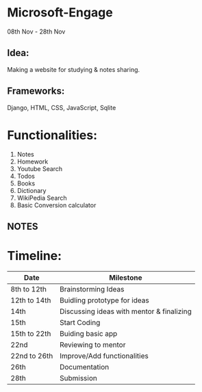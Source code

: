 # Microsoft-Engage

08th Nov - 28th Nov

## Idea: 
Making a website for studying & notes sharing.

## Frameworks: 
Django, HTML, CSS, JavaScript, Sqlite

# Functionalities:
1. Notes
2. Homework
3. Youtube Search
4. Todos
5. Books
6. Dictionary
7. WikiPedia Search
8. Basic Conversion calculator

## NOTES


# Timeline:
| Date  | Milestone |
| ------------- | ------------- |
| 8th to 12th  | Brainstorming Ideas |
| 12th to 14th  | Buidling prototype for ideas |
| 14th  | Discussing ideas with mentor & finalizing |
| 15th | Start Coding |
| 15th to 22th  | Buiding basic app |
| 22nd | Reviewing to mentor |
| 22nd to 26th   | Improve/Add functionalities |
| 26th  | Documentation |
| 28th  | Submission |
